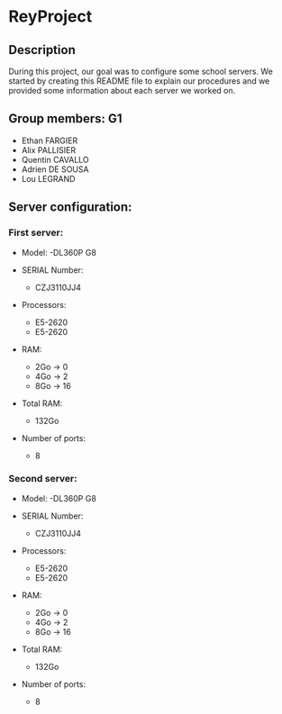 # ReyProject

## Description

During this project, our goal was to configure some school servers. We started by creating this README file to explain our procedures and we provided some information about each server we worked on.

## Group members: G1

- Ethan FARGIER
- Alix PALLISIER
- Quentin CAVALLO
- Adrien DE SOUSA
- Lou LEGRAND

## Server configuration:

### First server:

- Model:
  -DL360P G8

- SERIAL Number:

  - CZJ3110JJ4

- Processors:

  - E5-2620
  - E5-2620

- RAM:

  - 2Go -> 0
  - 4Go -> 2
  - 8Go -> 16

- Total RAM:

  - 132Go

- Number of ports:
  - 8

### Second server:

- Model:
  -DL360P G8

- SERIAL Number:

  - CZJ3110JJ4

- Processors:

  - E5-2620
  - E5-2620

- RAM:

  - 2Go -> 0
  - 4Go -> 2
  - 8Go -> 16

- Total RAM:

  - 132Go

- Number of ports:
  - 8
